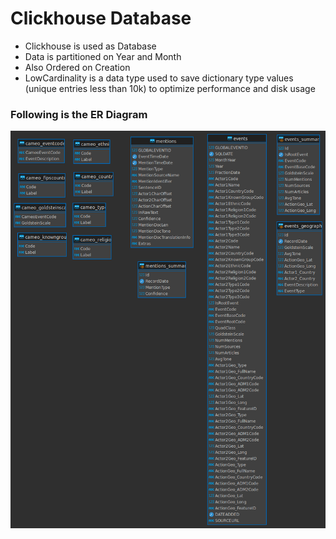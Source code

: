 # Clickhouse Database 
* Clickhouse is used as Database
* Data is partitioned on Year and Month
* Also Ordered on Creation
* LowCardinality is a data type used to save dictionary type values (unique entries less than 10k) to optimize performance and disk usage


### Following is the ER Diagram
![ER DIAGRAM](../diagrams/gdelt-er-diagram.png)